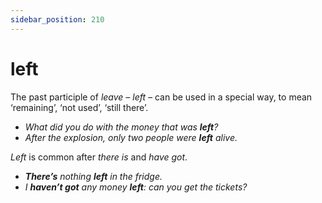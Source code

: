 ```yaml
---
sidebar_position: 210
---
```


# left

The past participle of *leave –* *left –* can be used in a special way, to mean ‘remaining’, ‘not used’, ‘still there’.

- *What did you do with the money that was **left**?*
- *After the explosion, only two people were **left** alive.*

*Left* is common after *there is* and *have got*.

- ***There’s** nothing **left** in the fridge.*
- *I **haven’t got** any money **left**: can you get the tickets?*
